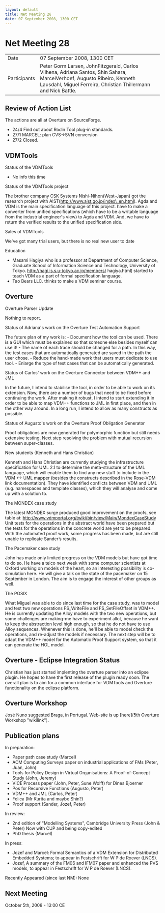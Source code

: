 ```yaml
---
layout: default
title: Net Meeting 28
date: 07 September 2008, 1300 CET
---
```


<script src="https://code.jquery.com/jquery-1.11.1.min.js">
</script>
<script src="/javascripts/edit.js"></script>
<script>setEditButonNm();</script>

# Net Meeting 28

|||
|---|---|
| Date | 07 September 2008, 1300 CET |
| Participants | Peter Gorm Larsen, JohnFitzgerald, Carlos Vilhena, Adriana Santos, Shin Sahara, MarcelVerhoef, Augusto Ribeiro, Kenneth Lausdahl, Miguel Ferreira, Christian Thillermann and Nick Battle. |

Review of Action List
---------------------

The actions are all at Overture on SourceForge.

-   24/4 Find out about Rodin Tool plug-in standards.
-   27/1 MARCEL: plan CVS-\>SVN conversion
-   27/2 Closed.

VDMTools
--------

Status of the VDMTools

-   No info this time

Status of the VDMTools project

The brother company CSK Systems Nishi-Nihon(West-Japan) got the research
project with AIST(http://www.aist.go.jp/index\_en.html). Agda and VDM is
the main specification language of this project. have to make a
converter from unified specifications (which have to be a writable
language from the industrial engineer's view) to Agda and VDM. And, we
have to return the verified results to the unified specification side.

Sales of VDMTools

We've got many trial users, but there is no real new user to date

Education

-   Masami Hagiya who is a professor at Department of Computer Science,
    Graduate School of Information Science and Technology, University of
    Tokyo. <http://hagi.is.s.u-tokyo.ac.jp/members/> hagiya.html)
    started to teach VDM as a part of formal specification language.
-   Tao Bears LLC. thinks to make a VDM seminar course.

Overture
--------

Overture Parser Update

Nothing to report.

Status of Adriana's work on the Overture Test Automation Support

The future plan of my work is: - Document how the tool can be used.
There is a GUI which must be explained so that someone else besides
myself can use it! - The name of each trace should be changed for a
path. In this way, the test cases that are automatically generated are
saved in the path the user chose. - Reduce the hand-made work that users
must dedicate to use tool. - Enlarge the type of test cases that can be
automatically generated.

Status of Carlos' work on the Overture Connector between VDM++ and JML

In the future, I intend to stabilise the tool, in order to be able to
work on its extension. Now, there are a number of bugs that need to be
fixed before continuing the work. After making it robust, I intend to
start extending it in order to be able to map VDM++ functions to JML in
first place, and then in the other way around. In a long run, I intend
to allow as many constructs as possible.

Status of Augusto's work on the Overture Proof Obligation Generator

Proof obligations are now generated for polymorphic function but still
needs extensive testing. Next step resolving the problem with mutual
recursion between super-classes.

New students (Kenneth and Hans Christian)

Kenneth and Hans Christian are currently studying the infrastructure
specification for UML 2.1 to determine the meta-structure of the UML
language, which will enable them to find any new stuff to include in the
VDM \<-\> UML mapper (besides the constructs described in the Rose-VDM
link documentation). They have identified conflicts between VDM and UML
(e.g. namespaces and template classes), which they will analyse and come
up with a solution to.

The MONDEX case study

The latest MONDEX surge produced good improvement on the proofs, see
table at: <http://www.vdmportal.org/twiki/bin/view/Main/MondexCaseStudy>
Unit tests for the operations in the abstract world have been prepared
but the tests for the operations in the concrete world are yet to be
prepared. With the automated proof work, some progress has been made,
but are still unable to replicate Sander’s results.

The Pacemaker case study

John has made only limited progress on the VDM models but have got time
to do so. He have a telco next week with some computer scientists at
Oxford working on models of the heart, so an interesting possibility is
co-simulation here. He will give a talk on the state of the pacemaker on
15 September in London. The aim is to engage the interest of other
groups as well.

The POSIX

What Miguel was able to do since last time for the case study, was to
model and test two new operations FS\_WriteFile and FS\_SetFileOffset in
VDM++. He is currently updating the Alloy models with the two new
operations, but some challenges are making-me have to experiment allot,
because he want to keep the abstraction level high enough, so that he do
not have to use Alloy sequences. Whenever this is done, he'll be able to
model check the operations, and re-adjust the models if necessary. The
next step will be to adapt the VDM++ model for the Automatic Proof
Support system, so that it can generate the HOL model.

Overture - Eclipse Integration Status
-------------------------------------

Christian has just started implenting the overture parser into an
eclipse plugin. He hopes to have the first release of the plugin ready
soon. The overall plan is to aim for a common interface for VDMTools and
Overture functionality on the eclipse platform.

Overture Workshop
-----------------

José Nuno suggested Braga, in Portugal. Web-site is up
[here](5th Overture Workshop "wikilink").

Publication plans
-----------------

In preparation:

-   Paper path case study (Marcel)
-   ACM Computing Surveys paper on industrial applications of FMs
    (Peter, Juan, John)
-   Tools for Policy Design in Virtual Organisations: A Proof-of-Concept
    Study (John, Jeremy)
-   VICE Process paper (John, Peter, Sune Wolff) for Dines Bjoerner
-   Pos for Recursive Functions (Augusto, Peter)
-   VDM++ and JML (Carlos, Peter)
-   Felica (Mr Kurita and maybe Shin?)
-   Proof support (Sander, Jozef, Peter)

In review:

-   2nd edition of "Modelling Systems", Cambridge University Press (John
    & Peter) Now with CUP and being copy-edited
-   PhD thesis (Marcel)

In press:

-   Jozef and Marcel: Formal Semantics of a VDM Extension for
    Distributed Embedded Systems; to appear in Festschrift for W P de
    Roever (LNCS).
-   Jozef, A summary of the FM06 and IFM07 paper and enhanced the PVS
    models, to appear in Festschrift for W P de Roever (LNCS).

Recently Appeared (since last NM): None

Next Meeting
------------

October 5th, 2008 - 13:00 CE

   <div id="edit_page_div"></div>